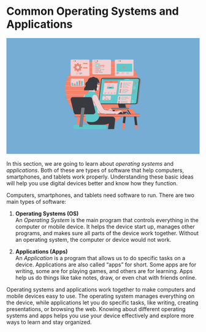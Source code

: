 # Common Operating Systems and Applications

<img class="header" src="images/software.png"/>

In this section, we are going to learn about *operating systems* and *applications*. Both of these are types of software that help computers, smartphones, and tablets work properly. Understanding these basic ideas will help you use digital devices better and know how they function.

Computers, smartphones, and tablets need software to run. There are two main types of software:

1. **Operating Systems (OS)**  
   An *Operating System* is the main program that controls everything in the computer or mobile device. It helps the device start up, manages other programs, and makes sure all parts of the device work together. Without an operating system, the computer or device would not work.

2. **Applications (Apps)**  
   An *Application* is a program that allows us to do specific tasks on a device. Applications are also called “apps” for short. Some apps are for writing, some are for playing games, and others are for learning. Apps help us do things like take notes, draw, or even chat with friends online.

Operating systems and applications work together to make computers and mobile devices easy to use. The operating system manages everything on the device, while applications let you do specific tasks, like writing, creating presentations, or browsing the web. Knowing about different operating systems and apps helps you use your device effectively and explore more ways to learn and stay organized.